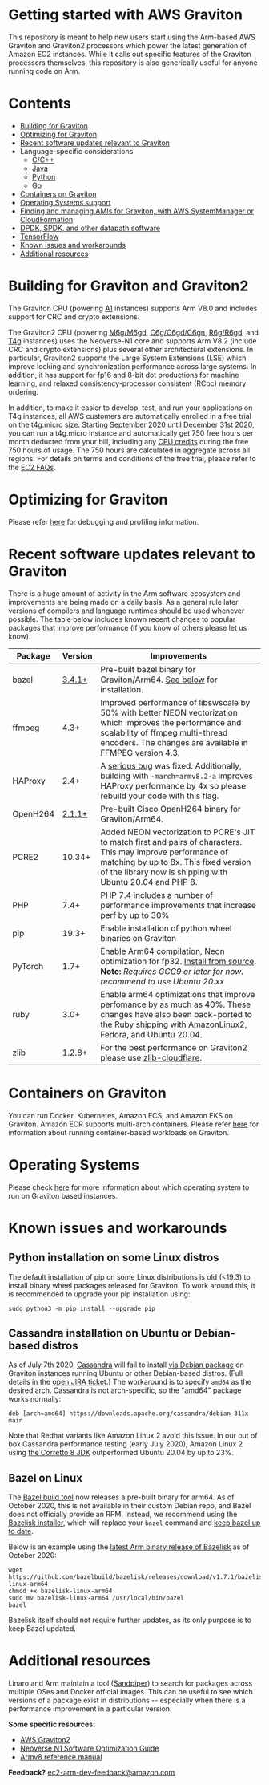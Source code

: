 # Getting started with AWS Graviton

This repository is meant to help new users start using the Arm-based AWS Graviton and Graviton2 processors which power the latest generation of Amazon EC2 instances. While it calls out specific features of the Graviton processors themselves, this repository is also generically useful for anyone running code on Arm.

# Contents
* [Building for Graviton](#building-for-graviton-and-graviton2)
* [Optimizing for Graviton](optimizing.md)
* [Recent software updates relevant to Graviton](#recent-software-updates-relevant-to-graviton)
* Language-specific considerations
	* [C/C++](c-c++.md)
	* [Java](java.md)
	* [Python](python.md)
	* [Go](golang.md)
* [Containers on Graviton](containers.md)
* [Operating Systems support](os.md)
* [Finding and managing AMIs for Graviton, with AWS SystemManager or CloudFormation](amis_cf_sm.md)
* [DPDK, SPDK, and other datapath software](dpdk_spdk.md)
* [TensorFlow](tensorflow.md)
* [Known issues and workarounds](#known-issues-and-workarounds)
* [Additional resources](#additional-resources)

# Building for Graviton and Graviton2
The Graviton CPU (powering [A1](https://aws.amazon.com/ec2/instance-types/a1/) instances) supports Arm V8.0 and includes support for CRC and crypto extensions.

The Graviton2 CPU (powering [M6g/M6gd](https://aws.amazon.com/ec2/instance-types/m6/), [C6g/C6gd/C6gn](https://aws.amazon.com/ec2/instance-types/c6/), [R6g/R6gd](https://aws.amazon.com/ec2/instance-types/r6/), and [T4g](https://aws.amazon.com/ec2/instance-types/t4) instances) uses the Neoverse-N1 core and supports Arm V8.2 (include CRC and crypto extensions) plus several
other architectural extensions. In particular, Graviton2 supports the Large
System Extensions (LSE) which improve locking and synchronization performance
across large systems. In addition, it has support for fp16 and 8-bit dot
productions for machine learning, and relaxed consistency-processor consistent
(RCpc) memory ordering.

In addition, to make it easier to develop, test, and run your applications on T4g instances, all AWS customers are automatically enrolled in a free trial on the t4g.micro size. 
Starting September 2020 until December 31st 2020, you can run a t4g.micro instance and automatically get 750 free hours per month deducted from your bill, including any [CPU credits](https://docs.aws.amazon.com/AWSEC2/latest/UserGuide/burstable-performance-instances-unlimited-mode-concepts.html#unlimited-mode-surplus-credits) during the free 750 hours of usage.
 The 750 hours are calculated in aggregate across all regions. For details on terms and conditions of the free trial, please refer to the [EC2 FAQs](https://aws.amazon.com/ec2/faqs/).

# Optimizing for Graviton
Please refer [here](optimizing.md) for debugging and profiling information.

# Recent software updates relevant to Graviton
There is a huge amount of activity in the Arm software ecosystem and improvements are being
made on a daily basis. As a general rule later versions of compilers and language runtimes
should be used whenever possible. The table below includes known recent changes to popular
packages that improve performance (if you know of others please let us know).

Package | Version | Improvements
--------|---------|-------------
bazel	| [3.4.1+](https://github.com/bazelbuild/bazel/releases) | Pre-built bazel binary for Graviton/Arm64. [See below](#bazel-on-linux) for installation. 
ffmpeg  |   4.3+  | Improved performance of libswscale by 50% with better NEON vectorization which improves the performance and scalability of ffmpeg multi-thread encoders. The changes are available in FFMPEG version 4.3.
HAProxy  | 2.4+  | A [serious bug](https://github.com/haproxy/haproxy/issues/958) was fixed. Additionally, building with `-march=armv8.2-a` improves HAProxy performance by 4x so please rebuild your code with this flag.
OpenH264 | [2.1.1+](https://github.com/cisco/openh264/releases/tag/v2.1.1) | Pre-built Cisco OpenH264 binary for Graviton/Arm64. 
PCRE2   | 10.34+  | Added NEON vectorization to PCRE's JIT to match first and pairs of characters. This may improve performance of matching by up to 8x. This fixed version of the library now is shipping with Ubuntu 20.04 and PHP 8.
PHP     | 7.4+    | PHP 7.4 includes a number of performance improvements that increase perf by up to 30%
pip     | 19.3+   | Enable installation of python wheel binaries on Graviton
PyTorch | 1.7+    | Enable Arm64 compilation, Neon optimization for fp32. [Install from source](https://github.com/aws/aws-graviton-getting-started/blob/master/python.md#41-pytorch). **Note:** *Requires GCC9 or later for now. recommend to use Ubuntu 20.xx*
ruby    | 3.0+ | Enable arm64 optimizations that improve perfomance by as much as 40%. These changes have also been back-ported to the Ruby shipping with AmazonLinux2, Fedora, and Ubuntu 20.04.
zlib    | 1.2.8+  | For the best performance on Graviton2 please use [zlib-cloudflare](https://github.com/cloudflare/zlib).

# Containers on Graviton
You can run Docker, Kubernetes, Amazon ECS, and Amazon EKS on Graviton. Amazon ECR supports multi-arch containers.
Please refer [here](containers.md) for information about running container-based workloads on Graviton.

# Operating Systems

Please check [here](os.md) for more information about which operating system to run on Graviton based instances.

# Known issues and workarounds

## Python installation on some Linux distros
The default installation of pip on some Linux distributions is old \(<19.3\) to install binary wheel packages released for Graviton.  To work around this, it is recommended to upgrade your pip installation using:
```
sudo python3 -m pip install --upgrade pip
```

## Cassandra installation on Ubuntu or Debian-based distros
As of July 7th 2020, [Cassandra](https://cassandra.apache.org/) will fail to install [via Debian package](https://cassandra.apache.org/download/) on Graviton instances running Ubuntu or other Debian-based distros. (Full details in the [open JIRA ticket](https://issues.apache.org/jira/browse/CASSANDRA-15889).) The workaround is to specify `amd64` as the desired arch. Cassandra is not arch-specific, so the "amd64" package works normally:
```
deb [arch=amd64] https://downloads.apache.org/cassandra/debian 311x main
```

Note that Redhat variants like Amazon Linux 2 avoid this issue. In our out of box Cassandra performance testing (early July 2020), Amazon Linux 2 using [the Corretto 8 JDK](https://docs.aws.amazon.com/corretto/latest/corretto-8-ug/amazon-linux-install.html) outperformed Ubuntu 20.04 by up to 23%.

## Bazel on Linux
The [Bazel build tool](https://www.bazel.build/) now releases a pre-built binary for arm64. As of October 2020, this is not available in their custom Debian repo, and Bazel does not officially provide an RPM. Instead, we recommend using the [Bazelisk installer](https://docs.bazel.build/versions/master/install-bazelisk.html), which will replace your `bazel` command and [keep bazel up to date](https://github.com/bazelbuild/bazelisk/blob/master/README.md).

Below is an example using the [latest Arm binary release of Bazelisk](https://github.com/bazelbuild/bazelisk/releases/latest) as of October 2020:
```
wget https://github.com/bazelbuild/bazelisk/releases/download/v1.7.1/bazelisk-linux-arm64
chmod +x bazelisk-linux-arm64
sudo mv bazelisk-linux-arm64 /usr/local/bin/bazel
bazel
```

Bazelisk itself should not require further updates, as its only purpose is to keep Bazel updated.

# Additional resources
Linaro and Arm maintain a tool ([Sandpiper](http://sandpiper.linaro.org/)) to
search for packages across multiple OSes and Docker official images. This can
be useful to see which versions of a package exist in distributions --
especially when there is a performance improvement in a particular version.

**Some specific resources:**
 * [AWS Graviton2](https://aws.amazon.com/ec2/graviton/)
 * [Neoverse N1 Software Optimization Guide](https://static.docs.arm.com/swog309707/a/Arm_Neoverse_N1_Software_Optimization_Guide.pdf?_ga=2.243116802.1800297234.1576266995-544296985.1575476490)
 * [Armv8 reference manual](https://static.docs.arm.com/ddi0487/ea/DDI0487E_a_armv8_arm.pdf?_ga=2.201302702.1800297234.1576266995-544296985.1575476490)

**Feedback?** ec2-arm-dev-feedback@amazon.com

